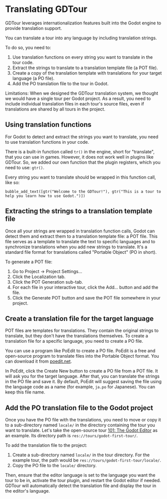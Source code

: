 # Translating GDTour

GDTour leverages internationalization features built into the Godot engine to provide translation support.

You can translate a tour into any language by including translation strings.

To do so, you need to:

1. Use translation functions on every string you want to translate in the tour code.
2. Extract the strings to translate to a translation template file (a POT file).
3. Create a copy of the translation template with translations for your target language (a PO file).
4. Add the PO translation file to the tour in Godot.

Limitations: When we designed the GDTour translation system, we thought we would have a single tour per Godot project. As a result, you need to include individual translation files in each tour's source files, even if translations are shared by all tours in the project.

## Using translation functions

For Godot to detect and extract the strings you want to translate, you need to use translation functions in your code.

There is a built-in function called `tr()` in the engine, short for "translate", that you can use in games. However, it does not work well in plugins like GDTour. So, we added our own function that the plugin registers, which you need to use: `gtr()`.

Every string you want to translate should be wrapped in this function call, like so:

```gdscript
bubble_add_text([gtr("Welcome to the GDTour!"), gtr("This is a tour to help you learn how to use Godot.")])
```

## Extracting the strings to a translation template file

Once all your strings are wrapped in translation function calls, Godot can detect them and extract them to a translation template file: a POT file. This file serves as a template to translate the text to specific languages and to synchronize translations when you add new strings to translate. It's a standard file format for translations called "Portable Object" (PO in short).

To generate a POT file:

1. Go to Project -> Project Settings...
2. Click the Localization tab.
3. Click the POT Generation sub-tab.
4. For each file in your interactive tour, click the Add... button and add the file.
5. Click the Generate POT button and save the POT file somewhere in your project.

## Create a translation file for the target language

POT files are templates for translations. They contain the original strings to translate, but they don't have the translations themselves. To create a translation file for a specific language, you need to create a PO file.

You can use a program like PoEdit to create a PO file. PoEdit is a free and open-source program to translate files into the Portable Object format. You can download it from [poedit.net](https://poedit.net/).

In PoEdit, click the Create New button to create a PO file from a POT file. It will ask you for the target language. After that, you can translate the strings in the PO file and save it. By default, PoEdit will suggest saving the file using the language code as a name (for example, `ja.po` for Japanese). You can keep this file name.

## Add the PO translation file to the Godot project

Once you have the PO file with the translations, you need to move or copy it to a sub-directory named `locale/` in the directory containing the tour you want to translate. Let's take the open-source tour [101: The Godot Editor](https://github.com/gdquest-demos/godot-tours-101-the-godot-editor) as an example. Its directory path is `res://tours/godot-first-tour/`.

To add the translation file to the project:

1. Create a sub-directory named `locale/` in the tour directory. For the example tour, the path would be `res://tours/godot-first-tour/locale/`.
2. Copy the PO file to the `locale/` directory.

Then, ensure that the editor language is set to the language you want the tour to be in, activate the tour plugin, and restart the Godot editor if needed. GDTour will automatically detect the translation file and display the tour in the editor's language.
